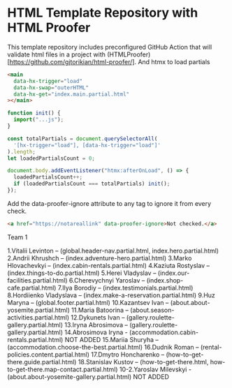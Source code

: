 # HTML Template Repository with HTML Proofer

This template repository includes preconfigured GitHub Action that will validate html files in a project with (HTMLProofer)[https://github.com/gjtorikian/html-proofer/].
And htmx to load partials

```html
<main
  data-hx-trigger="load"
  data-hx-swap="outerHTML"
  data-hx-get="index.main.partial.html"
></main>
```

```js
function init() {
  import("...js");
}

const totalPartials = document.querySelectorAll(
  '[hx-trigger="load"], [data-hx-trigger="load"]'
).length;
let loadedPartialsCount = 0;

document.body.addEventListener("htmx:afterOnLoad", () => {
  loadedPartialsCount++;
  if (loadedPartialsCount === totalPartials) init();
});
```

Add the data-proofer-ignore attribute to any tag to ignore it from every check.

```html
<a href="https://notareallink" data-proofer-ignore>Not checked.</a>
```

Team 1

1.Vitalii Levinton – (global.header-nav.partial.html, index.hero.partial.html)
2.Andrii Khrushch – (index.adventure-hero.partial.html)
3.Marko Hlovachevkyi – (index.cabin-rentals.partial.html)
4.Kaziuta Rostyslav – (index.things-to-do.partial.html)
5.Herei Vladyslav – (index.our-facilities.partial.html)
6.Cherevychnyi Yaroslav – (index.shop-cafe.partial.html)
7.Ilya Borodiy – (index.testimonials.partial.html)
8.Hordiienko Vladyslava – (index.make-a-reservation.partial.html)
9.Huz Maryna – (global.footer.partial.html)
10.Kazantsev Ivan – (about.about-yosemite.partial.html)
11.Maria Batoorina – (about.season-activities.partial.html)
12.Dykunets Ivan – (gallery.roulette-gallery.partial.html)
13.Iryna Abrosimova – (gallery.roulette-gallery.partial.html)
14.Abrosimova Iryna - (accommodation.cabin-rentals.partial.html) NOT ADDED
15.Mariia Shuryha – (accommodation.choose-the-best.partial.html)
16.Dudnik Roman – (rental-policies.content.partial.html)
17.Dmytro Honcharenko – (how-to-get-there.guide.partial.html)
18.Stanislav Kustov – (how-to-get-there.html, how-to-get-there.map-contact.partial.html)
10-2.Yaroslav Milevskyi - (about.about-yosemite-gallery.partial.html) NOT ADDED